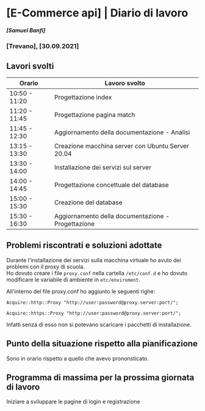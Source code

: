 # [E-Commerce api] | Diario di lavoro
##### [Samuel Banfi]
### [Trevano], [30.09.2021]

## Lavori svolti


| Orario | Lavoro svolto |
| ------ | ------------- |
| 10:50 - 11:20 | Progettazione index |
| 11:20 - 11:45 | Progettazione pagina match |
| 11:45 - 12:30 | Aggiornamento della documentazione - Analisi |
| 13:15 - 13:30 | Creazione macchina server con Ubuntu Server 20.04 |
| 13:30 - 14:00 | Installazione dei servizi sul server |
| 14:00 - 14:45 | Progettazione concettuale del database |
| 15:00 - 15:30 | Creazione del database |
| 15:30 - 16:30 | Aggiornamento della documentazione - Progettazione |

##  Problemi riscontrati e soluzioni adottate

Durante l'installazione dei servizi sulla macchina virtuale ho avuto dei problemi con il proxy di scuola.<br>
Ho dovuto creare i file `proxy.conf` nella cartella `/etc/conf.d` e ho dovuto modificare le variabile di ambiente in `etc/enviroment`.

All'interno del file proxy.conf ho aggiunto le seguenti righe:

`Acquire::http::Proxy "http://user:password@proxy.server:port/";`

`Acquire::https::Proxy "http://user:password@proxy.server:port/";`

Infatti senza di esso non si potevano scaricare i pacchetti di installazione.
    
##  Punto della situazione rispetto alla pianificazione

Sono in orario rispetto a quello che avevo prononsticato.

## Programma di massima per la prossima giornata di lavoro

Iniziare a sviluppare le pagine di login e registrazione